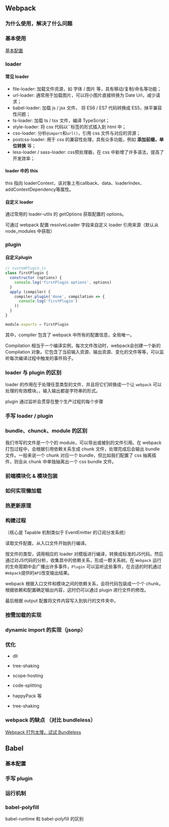 ## Webpack

### 为什么使用，解决了什么问题

### 基本使用

[基本配置](https://juejin.im/post/6844904031240863758)

### loader

#### 常见 loader

+ file-loader: 加载文件资源，如 字体 / 图片 等，具有移动/复制/命名等功能；
+ url-loader: 通常用于加载图片，可以将小图片直接转换为 Date Url，减少请求；
+ babel-loader: 加载 js / jsx 文件， 将 ES6 / ES7 代码转换成 ES5，抹平兼容性问题；
+ ts-loader: 加载 ts / tsx 文件，编译 TypeScript；
+ style-loader: 将 css 代码以``标签的形式插入到 html 中；
+ css-loader: 分析`@import`和`url()`，引用 css 文件与对应的资源；
+ postcss-loader: 用于 css 的兼容性处理，具有众多功能，例如 **添加前缀，单位转换** 等；
+ less-loader / sass-loader: css预处理器，在 css 中新增了许多语法，提高了开发效率；

#### loader 中的 this

this 指向 loaderContext，该对象上有callback、data、loaderIndex、addContextDependency等属性。

#### 自定义 loader

通过常用的 loader-utils 的 getOptions 获取配置的 options。

可通过 webpack 配置 resolveLoader 字段来自定义 loader 引用来源（默认从 node_modules 中获取）

### plugin

#### 自定义plugin

```js
// customPlugin.js
class firstPlugin {
  constructor (options) {
    console.log('firstPlugin options', options)
  }
  apply (compiler) {
    compiler.plugin('done', compilation => {
      console.log('firstPlugin')
    ))
  }
}

module.exports = firstPlugin
```

其中，compiler 包含了 webpack 中所有的配置信息，全局唯一。

Compilation 相当于一个编译实例，每次文件改动时，webpack会创建一个新的 Compilation 对象。它包含了当前输入资源、输出资源、变化的文件等等，可以监听每次编译过程中触发的事件钩子。

### loader 与 plugin 的区别

loader 的作用在于处理任意类型的文件，并且将它们转换成一个让 `webpack` 可以处理的有效模块。，输入输出都是字符串的形式。

plugin 通过监听会贯穿在整个生产过程的每个步骤

### 手写 loader / plugin

### bundle、chunck、module 的区别

我们书写的文件是一个个的 module，可以导出或被别的文件引用。在 webpack 打包过程中，会根据引用依赖关系生成 chunk 文件，处理完成后会输出 bundle 文件。一般来说一个 chunk 对应一个 bundle，但比如我们配置了 css 抽离插件，则会从 chunk 中单独抽离出一个 css bundle 文件。

### 前端模块化 & 模块包装
### 如何实现懒加载
### 热更新原理

### 构建过程

（核心是 Tapable 机制类似于 EventEmitter 的订阅分发系统）

读取文件配置，从入口文件开始执行编译。

按文件的类型，调用相应的 loader 对模版进行编译，转换成标准的JS代码。然后通过对JS代码的分析，收集其中的依赖关系，形成一颗关系树。在 `Webpack` 运行的生命周期中会广播出许多事件，`Plugin` 可以监听这些事件，在合适的时机通过`Webpack`提供的`API`改变输出结果。

webpack 根据入口文件和模块之间的依赖关系，会将代码包装成一个个 chunk，根据依赖和配置确定输出内容，这时仍可以通过 plugin 进行文件的修改。

最后根据 output 配置将文件内容写入到执行的文件夹中。

### 按需加载的实现

### dynamic import 的实现（jsonp）

### 优化

+ dll
+ tree-shaking
+ scope-hosting
+ code-splitting
+ happyPack 等

+ tree-shaking

### webpack 的缺点 （对比 bundleless）

[Webpack 打包太慢，试试 Bundleless](https://segmentfault.com/a/1190000023161176)

## Babel

### 基本配置

### 手写 plugin

### 运行机制

### babel-polyfill


babel-runtime 和 babel-polyfill 的区别